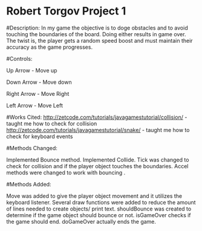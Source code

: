# Robert Torgov Project 1
#Description:
In my game the objective is to doge obstacles and to avoid touching the boundaries of the board. Doing either results in
game over. The twist is, the player gets a random speed boost and must maintain their accuracy as the game progresses.

#Controls:

Up Arrow - Move up

Down Arrow - Move down

Right Arrow - Move Right

Left Arrow - Move Left

#Works Cited:
http://zetcode.com/tutorials/javagamestutorial/collision/ - taught me how to check for collision
http://zetcode.com/tutorials/javagamestutorial/snake/ - taught me how to check for keyboard events

#Methods Changed:

Implemented Bounce method.
Implemented Collide.
Tick was changed to check for collision and if the player object touches the boundaries.
Accel methods were changed to work with bouncing .

#Methods Added:

Move was added to give the player object movement and it utilizes the keyboard listener.
Several draw functions were added to reduce the amount of lines needed to create objects/ print text.
shouldBounce was created to determine if the game object should bounce or not.
isGameOver checks if the game should end.
doGameOver actually ends the game.

